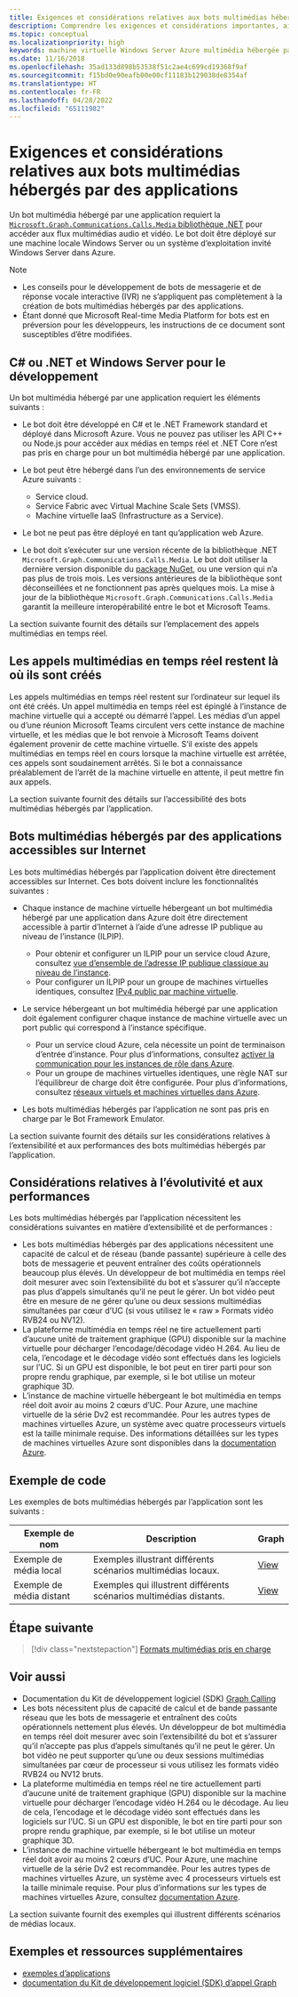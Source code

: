 ```yaml
---
title: Exigences et considérations relatives aux bots multimédias hébergés par des applications
description: Comprendre les exigences et considérations importantes, ainsi que les considérations relatives à l’extensibilité et aux performances liées à la création de bots multimédias hébergés par des applications pour Microsoft Teams à l’aide d’exemples de code et d’exemples.
ms.topic: conceptual
ms.localizationpriority: high
keywords: machine virtuelle Windows Server Azure multimédia hébergée par une application
ms.date: 11/16/2018
ms.openlocfilehash: 35ad133d898b53538f51c2ae4c699cd19368f9af
ms.sourcegitcommit: f15bd0e90eafb00e00cf11183b129038de8354af
ms.translationtype: HT
ms.contentlocale: fr-FR
ms.lasthandoff: 04/28/2022
ms.locfileid: "65111982"
---
```

# <a name="requirements-and-considerations-for-application-hosted-media-bots"></a>Exigences et considérations relatives aux bots multimédias hébergés par des applications

Un bot multimédia hébergé par une application requiert la [`Microsoft.Graph.Communications.Calls.Media` bibliothèque .NET](https://www.nuget.org/packages/Microsoft.Graph.Communications.Calls.Media/) pour accéder aux flux multimédias audio et vidéo. Le bot doit être déployé sur une machine locale Windows Server ou un système d’exploitation invité Windows Server dans Azure.

> [!NOTE]
>
> * Les conseils pour le développement de bots de messagerie et de réponse vocale interactive (IVR) ne s’appliquent pas complètement à la création de bots multimédias hébergés par des applications.
> * Étant donné que Microsoft Real-time Media Platform for bots est en préversion pour les développeurs, les instructions de ce document sont susceptibles d’être modifiées.

## <a name="c-or-net-and-windows-server-for-development"></a>C# ou .NET et Windows Server pour le développement

Un bot multimédia hébergé par une application requiert les éléments suivants :

* Le bot doit être développé en C# et le .NET Framework standard et déployé dans Microsoft Azure. Vous ne pouvez pas utiliser les API C++ ou Node.js pour accéder aux médias en temps réel et .NET Core n’est pas pris en charge pour un bot multimédia hébergé par une application.

* Le bot peut être hébergé dans l’un des environnements de service Azure suivants :
  * Service cloud.
  * Service Fabric avec Virtual Machine Scale Sets (VMSS).
  * Machine virtuelle IaaS (Infrastructure as a Service).  
  
* Le bot ne peut pas être déployé en tant qu’application web Azure.

* Le bot doit s’exécuter sur une version récente de la bibliothèque .NET `Microsoft.Graph.Communications.Calls.Media`. Le bot doit utiliser la dernière version disponible du [package NuGet](https://www.nuget.org/packages/Microsoft.Graph.Communications.Calls.Media/), ou une version qui n’a pas plus de trois mois. Les versions antérieures de la bibliothèque sont déconseillées et ne fonctionnent pas après quelques mois. La mise à jour de la bibliothèque `Microsoft.Graph.Communications.Calls.Media` garantit la meilleure interopérabilité entre le bot et Microsoft Teams.

La section suivante fournit des détails sur l’emplacement des appels multimédias en temps réel.

## <a name="real-time-media-calls-stay-where-they-are-created"></a>Les appels multimédias en temps réel restent là où ils sont créés

Les appels multimédias en temps réel restent sur l’ordinateur sur lequel ils ont été créés. Un appel multimédia en temps réel est épinglé à l’instance de machine virtuelle qui a accepté ou démarré l’appel. Les médias d’un appel ou d’une réunion Microsoft Teams circulent vers cette instance de machine virtuelle, et les médias que le bot renvoie à Microsoft Teams doivent également provenir de cette machine virtuelle. S’il existe des appels multimédias en temps réel en cours lorsque la machine virtuelle est arrêtée, ces appels sont soudainement arrêtés. Si le bot a connaissance préalablement de l’arrêt de la machine virtuelle en attente, il peut mettre fin aux appels.

La section suivante fournit des détails sur l’accessibilité des bots multimédias hébergés par l’application.

## <a name="application-hosted-media-bots-accessible-on-the-internet"></a>Bots multimédias hébergés par des applications accessibles sur Internet

Les bots multimédias hébergés par l’application doivent être directement accessibles sur Internet. Ces bots doivent inclure les fonctionnalités suivantes :

* Chaque instance de machine virtuelle hébergeant un bot multimédia hébergé par une application dans Azure doit être directement accessible à partir d’Internet à l’aide d’une adresse IP publique au niveau de l’instance (ILPIP).
  * Pour obtenir et configurer un ILPIP pour un service cloud Azure, consultez [vue d’ensemble de l’adresse IP publique classique au niveau de l’instance](/azure/virtual-network/virtual-networks-instance-level-public-ip).
  * Pour configurer un ILPIP pour un groupe de machines virtuelles identiques, consultez [IPv4 public par machine virtuelle](/azure/virtual-machine-scale-sets/virtual-machine-scale-sets-networking#public-ipv4-per-virtual-machine).
* Le service hébergeant un bot multimédia hébergé par une application doit également configurer chaque instance de machine virtuelle avec un port public qui correspond à l’instance spécifique.
  * Pour un service cloud Azure, cela nécessite un point de terminaison d’entrée d’instance. Pour plus d’informations, consultez [activer la communication pour les instances de rôle dans Azure](/azure/cloud-services/cloud-services-enable-communication-role-instances).
  * Pour un groupe de machines virtuelles identiques, une règle NAT sur l’équilibreur de charge doit être configurée. Pour plus d’informations, consultez [réseaux virtuels et machines virtuelles dans Azure](/azure/virtual-machines/windows/network-overview).

* Les bots multimédias hébergés par l’application ne sont pas pris en charge par le Bot Framework Emulator.

La section suivante fournit des détails sur les considérations relatives à l’extensibilité et aux performances des bots multimédias hébergés par l’application.

## <a name="scalability-and-performance-considerations"></a>Considérations relatives à l’évolutivité et aux performances

Les bots multimédias hébergés par l’application nécessitent les considérations suivantes en matière d’extensibilité et de performances :

* Les bots multimédias hébergés par des applications nécessitent une capacité de calcul et de réseau (bande passante) supérieure à celle des bots de messagerie et peuvent entraîner des coûts opérationnels beaucoup plus élevés. Un développeur de bot multimédia en temps réel doit mesurer avec soin l’extensibilité du bot et s’assurer qu’il n’accepte pas plus d’appels simultanés qu’il ne peut le gérer. Un bot vidéo peut être en mesure de ne gérer qu’une ou deux sessions multimédias simultanées par cœur d’UC (si vous utilisez le « raw » Formats vidéo RVB24 ou NV12).
* La plateforme multimédia en temps réel ne tire actuellement parti d’aucune unité de traitement graphique (GPU) disponible sur la machine virtuelle pour décharger l’encodage/décodage vidéo H.264. Au lieu de cela, l’encodage et le décodage vidéo sont effectués dans les logiciels sur l’UC. Si un GPU est disponible, le bot peut en tirer parti pour son propre rendu graphique, par exemple, si le bot utilise un moteur graphique 3D.
* L’instance de machine virtuelle hébergeant le bot multimédia en temps réel doit avoir au moins 2 cœurs d’UC. Pour Azure, une machine virtuelle de la série Dv2 est recommandée. Pour les autres types de machines virtuelles Azure, un système avec quatre processeurs virtuels est la taille minimale requise. Des informations détaillées sur les types de machines virtuelles Azure sont disponibles dans la [documentation Azure](/azure/virtual-machines/windows/sizes-general).

## <a name="code-sample"></a>Exemple de code

Les exemples de bots multimédias hébergés par l’application sont les suivants :

| **Exemple de nom** | **Description** | **Graph** |
|------------|-------------|-----------|
| Exemple de média local | Exemples illustrant différents scénarios multimédias locaux. | [View](https://github.com/microsoftgraph/microsoft-graph-comms-samples/tree/master/Samples/V1.0Samples/LocalMediaSamples) |
| Exemple de média distant | Exemples qui illustrent différents scénarios multimédias distants. | [View](https://github.com/microsoftgraph/microsoft-graph-comms-samples/tree/master/Samples/V1.0Samples/RemoteMediaSamples) |

## <a name="next-step"></a>Étape suivante

> [!div class="nextstepaction"]
> [Formats multimédias pris en charge](~/resources/media-formats.md)

## <a name="see-also"></a>Voir aussi

* Documentation du Kit de développement logiciel (SDK) [Graph Calling](https://microsoftgraph.github.io/microsoft-graph-comms-samples/docs/)
* Les bots nécessitent plus de capacité de calcul et de bande passante réseau que les bots de messagerie et entraînent des coûts opérationnels nettement plus élevés. Un développeur de bot multimédia en temps réel doit mesurer avec soin l’extensibilité du bot et s’assurer qu’il n’accepte pas plus d’appels simultanés qu’il ne peut le gérer. Un bot vidéo ne peut supporter qu’une ou deux sessions multimédias simultanées par cœur de processeur si vous utilisez les formats vidéo RVB24 ou NV12 bruts.
* La plateforme multimédia en temps réel ne tire actuellement parti d’aucune unité de traitement graphique (GPU) disponible sur la machine virtuelle pour décharger l’encodage vidéo H.264 ou le décodage. Au lieu de cela, l’encodage et le décodage vidéo sont effectués dans les logiciels sur l’UC. Si un GPU est disponible, le bot en tire parti pour son propre rendu graphique, par exemple, si le bot utilise un moteur graphique 3D.
* L’instance de machine virtuelle hébergeant le bot multimédia en temps réel doit avoir au moins 2 cœurs d’UC. Pour Azure, une machine virtuelle de la série Dv2 est recommandée. Pour les autres types de machines virtuelles Azure, un système avec 4 processeurs virtuels est la taille minimale requise. Pour plus d’informations sur les types de machines virtuelles Azure, consultez [documentation Azure](/azure/virtual-machines/windows/sizes-general).

La section suivante fournit des exemples qui illustrent différents scénarios de médias locaux.

## <a name="samples-and-additional-resources"></a>Exemples et ressources supplémentaires

* [exemples d’applications](https://github.com/microsoftgraph/microsoft-graph-comms-samples/tree/master/Samples/V1.0Samples/LocalMediaSamples)
* [documentation du Kit de développement logiciel (SDK) d’appel Graph](https://microsoftgraph.github.io/microsoft-graph-comms-samples/docs/)
